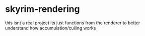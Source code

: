 # skyrim-rendering

this isnt a real project its just functions from the renderer to better understand how accumulation/culling works